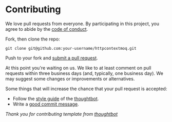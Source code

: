# Contributing

We love pull requests from everyone. By participating in this project, you
agree to abide by the [code of conduct].

[code of conduct]: https://thoughtbot.com/open-source-code-of-conduct

Fork, then clone the repo:

    git clone git@github.com:your-username/httpcontextmoq.git

Push to your fork and [submit a pull request][pr].

[pr]: https://github.com/tiagodaraujo/httpcontextmoq/compare/

At this point you're waiting on us. We like to at least comment on pull requests
within three business days (and, typically, one business day). We may suggest
some changes or improvements or alternatives.

Some things that will increase the chance that your pull request is accepted:

* Follow the [style guide][style] of the [thoughtbot][thoughtbot].
* Write a [good commit message][commit].

[style]: https://github.com/thoughtbot/guides/tree/master/style
[commit]: http://tbaggery.com/2008/04/19/a-note-about-git-commit-messages.html
[thoughtbot]: https://github.com/thoughtbot

*Thank you for contributing template from [thoughtbot]*
